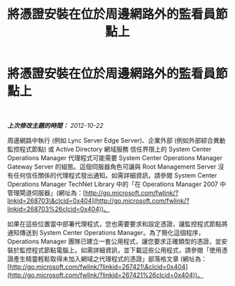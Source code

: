﻿---
title: 將憑證安裝在位於周邊網路外的監看員節點上
TOCTitle: 將憑證安裝在位於周邊網路外的監看員節點上
ms:assetid: 825c9c02-1951-4d7a-a25e-a313a85333f8
ms:mtpsurl: https://technet.microsoft.com/zh-tw/library/JJ688113(v=OCS.15)
ms:contentKeyID: 49890145
ms.date: 08/10/2015
mtps_version: v=OCS.15
ms.translationtype: HT
---

# 將憑證安裝在位於周邊網路外的監看員節點上

 

_**上次修改主題的時間：** 2012-10-22_

周邊網路中執行 (例如 Lync Server Edge Server)、企業外部 (例如外部綜合異動監控程式節點) 或 Active Directory 網域服務 信任界限上的 System Center Operations Manager 代理程式可能需要 System Center Operations Manager Gateway Server 的組態。這個伺服器角色可讓與 Root Management Server 沒有任何信任關係的代理程式發出通知。如需詳細資訊，請參閱 System Center Operations Manager TechNet Library 中的「在 Operations Manager 2007 中管理閘道伺服器」(網址為：[http://go.microsoft.com/fwlink/?linkid=268703\&clcid=0x404](http://go.microsoft.com/fwlink/?linkid=268703%26clcid=0x404))。

如果在這些位置當中部署代理程式，您也需要要求和設定憑證，讓監控程式節點將通知傳送到 System Center Operations Manager。為了簡化這個程序，Operations Manager 團隊已建立一套公用程式，讓您要求正確類型的憑證，並安裝於監控程式節點電腦上。如需詳細資訊，並下載這些公用程式，請參閱「使用憑證產生精靈輕鬆取得未加入網域之代理程式的憑證」部落格文章 (網址為：[http://go.microsoft.com/fwlink/?linkid=267421\&clcid=0x404](http://go.microsoft.com/fwlink/?linkid=267421%26clcid=0x404))。

